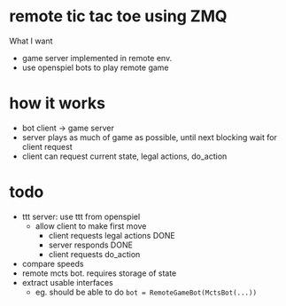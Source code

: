 # remote tic tac toe using ZMQ

What I want
- game server implemented in remote env.
- use openspiel bots to play remote game

# how it works
- bot client -> game server
- server plays as much of game as possible, until next blocking wait for client
  request
- client can request current state, legal actions, do_action

# todo
- ttt server: use ttt from openspiel
  - allow client to make first move
    - client requests legal actions DONE
    - server responds DONE
    - client requests do_action
- compare speeds
- remote mcts bot. requires storage of state
- extract usable interfaces
  - eg. should be able to do `bot = RemoteGameBot(MctsBot(...))`
